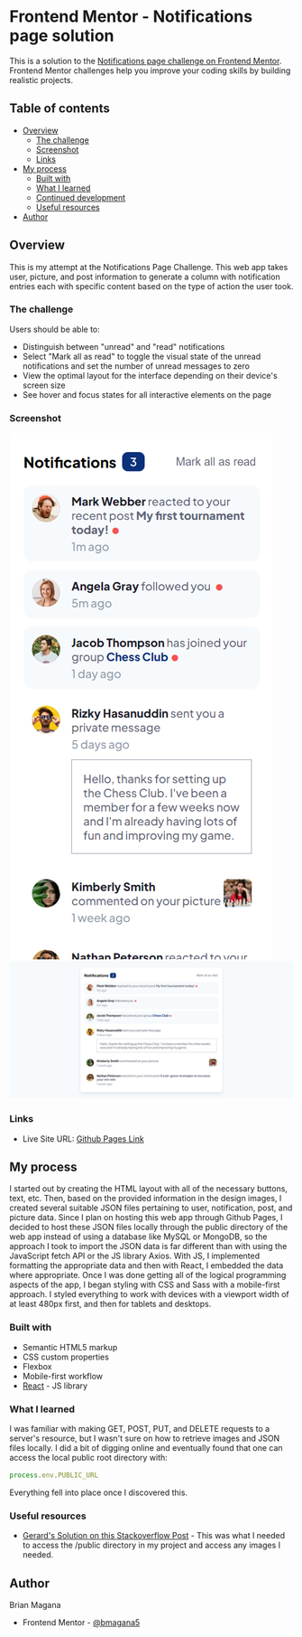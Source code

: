# Frontend Mentor - Notifications page solution

This is a solution to the [Notifications page challenge on Frontend Mentor](https://www.frontendmentor.io/challenges/notifications-page-DqK5QAmKbC). Frontend Mentor challenges help you improve your coding skills by building realistic projects. 

## Table of contents

- [Overview](#overview)
  - [The challenge](#the-challenge)
  - [Screenshot](#screenshot)
  - [Links](#links)
- [My process](#my-process)
  - [Built with](#built-with)
  - [What I learned](#what-i-learned)
  - [Continued development](#continued-development)
  - [Useful resources](#useful-resources)
- [Author](#author)

## Overview

This is my attempt at the Notifications Page Challenge. This web app takes user, picture, and post information to generate a column with notification entries each with specific content based on the type of action the user took.

### The challenge

Users should be able to:

- Distinguish between "unread" and "read" notifications
- Select "Mark all as read" to toggle the visual state of the unread notifications and set the number of unread messages to zero
- View the optimal layout for the interface depending on their device's screen size
- See hover and focus states for all interactive elements on the page

### Screenshot

![Mobile Version](./screenshot-mobile.png)
![Desktop Version](./screenshot-desktop.png)

### Links

- Live Site URL: [Github Pages Link](https://bmagana5.github.io/notifications-page)

## My process

I started out by creating the HTML layout with all of the necessary buttons, text, etc. Then, based on the provided information in the design images, I created several suitable JSON files pertaining to user, notification, post, and picture data. Since I plan on hosting this web app through Github Pages, I decided to host these JSON files locally through the public directory of the web app instead of using a database like MySQL or MongoDB, so the approach I took to import the JSON data is far different than with using the JavaScript fetch API or the JS library Axios. With JS, I implemented formatting the appropriate data and then with React, I embedded the data where appropriate. Once I was done getting all of the logical programming aspects of the app, I began styling with CSS and Sass with a mobile-first approach. I styled everything to work with devices with a viewport width of at least 480px first, and then for tablets and desktops.

### Built with

- Semantic HTML5 markup
- CSS custom properties
- Flexbox
- Mobile-first workflow
- [React](https://reactjs.org/) - JS library

### What I learned

I was familiar with making GET, POST, PUT, and DELETE requests to a server's resource, but I wasn't sure on how to retrieve images and JSON files locally. I did a bit of digging online and eventually found that one can access the local public root directory with: 
```js
process.env.PUBLIC_URL
```

Everything fell into place once I discovered this.

### Useful resources

- [Gerard's Solution on this Stackoverflow Post](https://stackoverflow.com/questions/47196800/reactjs-and-images-in-public-folder/#answer-54844591) - This was what I needed to access the /public directory in my project and access any images I needed.

## Author

Brian Magana
- Frontend Mentor - [@bmagana5](https://www.frontendmentor.io/profile/bmagana5)
